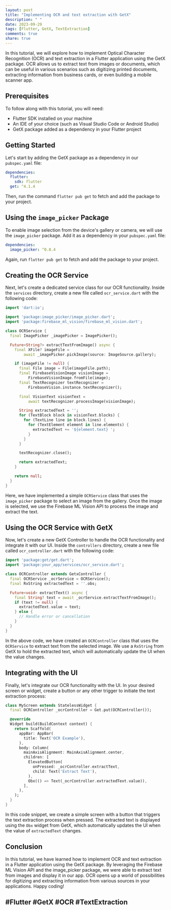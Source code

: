 ```yaml
---
layout: post
title: "Implementing OCR and text extraction with GetX"
description: " "
date: 2023-09-29
tags: [Flutter, GetX, TextExtraction]
comments: true
share: true
---
```


In this tutorial, we will explore how to implement Optical Character Recognition (OCR) and text extraction in a Flutter application using the GetX package. OCR allows us to extract text from images or documents, which can be useful in various scenarios such as digitizing printed documents, extracting information from business cards, or even building a mobile scanner app.

## Prerequisites

To follow along with this tutorial, you will need:

- Flutter SDK installed on your machine
- An IDE of your choice (such as Visual Studio Code or Android Studio)
- GetX package added as a dependency in your Flutter project

## Getting Started

Let's start by adding the GetX package as a dependency in our `pubspec.yaml` file:

```yaml
dependencies:
  flutter:
    sdk: flutter
  get: ^4.1.4
```

Then, run the command `flutter pub get` to fetch and add the package to your project.

## Using the `image_picker` Package

To enable image selection from the device's gallery or camera, we will use the `image_picker` package. Add it as a dependency in your `pubspec.yaml` file:

```yaml
dependencies:
  image_picker: ^0.8.4
```

Again, run `flutter pub get` to fetch and add the package to your project.

## Creating the OCR Service

Next, let's create a dedicated service class for our OCR functionality. Inside the `services` directory, create a new file called `ocr_service.dart` with the following code:

```dart
import 'dart:io';

import 'package:image_picker/image_picker.dart';
import 'package:firebase_ml_vision/firebase_ml_vision.dart';

class OCRService {
  final ImagePicker _imagePicker = ImagePicker();

  Future<String?> extractTextFromImage() async {
    final XFile? imageFile =
        await _imagePicker.pickImage(source: ImageSource.gallery);

    if (imageFile != null) {
      final File image = File(imageFile.path);
      final FirebaseVisionImage visionImage =
          FirebaseVisionImage.fromFile(image);
      final TextRecognizer textRecognizer =
          FirebaseVision.instance.textRecognizer();

      final VisionText visionText =
          await textRecognizer.processImage(visionImage);

      String extractedText = '';
      for (TextBlock block in visionText.blocks) {
        for (TextLine line in block.lines) {
          for (TextElement element in line.elements) {
            extractedText += '${element.text} ';
          }
        }
      }

      textRecognizer.close();

      return extractedText;
    }

    return null;
  }
}
```

Here, we have implemented a simple `OCRService` class that uses the `image_picker` package to select an image from the gallery. Once the image is selected, we use the Firebase ML Vision API to process the image and extract the text.

## Using the OCR Service with GetX

Now, let's create a new GetX Controller to handle the OCR functionality and integrate it with our UI. Inside the `controllers` directory, create a new file called `ocr_controller.dart` with the following code:

```dart
import 'package:get/get.dart';
import 'package:your_app/services/ocr_service.dart';

class OCRController extends GetxController {
  final OCRService _ocrService = OCRService();
  final RxString extractedText = ''.obs;

  Future<void> extractText() async {
    final String? text = await _ocrService.extractTextFromImage();
    if (text != null) {
      extractedText.value = text;
    } else {
      // Handle error or cancellation
    }
  }
}
```

In the above code, we have created an `OCRController` class that uses the `OCRService` to extract text from the selected image. We use a `RxString` from GetX to hold the extracted text, which will automatically update the UI when the value changes.

## Integrating with the UI

Finally, let's integrate our OCR functionality with the UI. In your desired screen or widget, create a button or any other trigger to initiate the text extraction process:

```dart
class MyScreen extends StatelessWidget {
  final OCRController _ocrController = Get.put(OCRController());

  @override
  Widget build(BuildContext context) {
    return Scaffold(
      appBar: AppBar(
        title: Text('OCR Example'),
      ),
      body: Column(
        mainAxisAlignment: MainAxisAlignment.center,
        children: [
          ElevatedButton(
            onPressed: _ocrController.extractText,
            child: Text('Extract Text'),
          ),
          Obx(() => Text(_ocrController.extractedText.value)),
        ],
      ),
    );
  }
}
```

In this code snippet, we create a simple screen with a button that triggers the text extraction process when pressed. The extracted text is displayed using the `Obx` widget from GetX, which automatically updates the UI when the value of `extractedText` changes.

## Conclusion

In this tutorial, we have learned how to implement OCR and text extraction in a Flutter application using the GetX package. By leveraging the Firebase ML Vision API and the image_picker package, we were able to extract text from images and display it in our app. OCR opens up a world of possibilities for digitizing and extracting information from various sources in your applications. Happy coding!

## #Flutter #GetX #OCR #TextExtraction